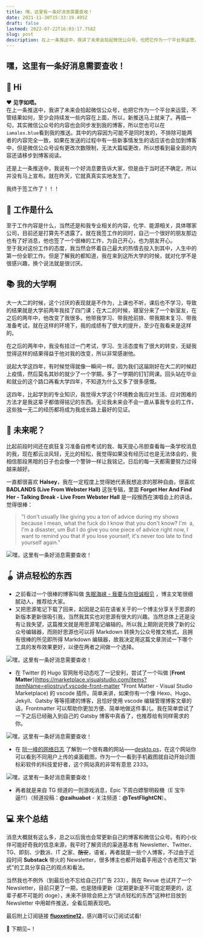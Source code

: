 ```yaml
---
title: 嘿，这里有一条好消息需要查收！
date: 2021-11-30T15:33:19.495Z
draft: false
lastmod: 2022-07-22T16:03:17.758Z
slug: post
description: 在上一条推送中，我讲了未来会拾起微信公众号，也把它作为一个平台来运营，不管结果如何，至少会持续发一些内容在上面，所以，新推送马上就来了。
---
```



## 嘿，这里有一条好消息需要查收！

  
🍋 Hi
--------


**❤️ 见字如唔。**  
在上一条推送中，我讲了未来会拾起微信公众号，也把它作为一个平台来运营，不管结果如何，至少会持续发一些内容在上面，所以，新推送马上就来了。再插一句，其实微信公众号的内容也会同步发到我的博客，所以您也可以在 `iamalex.blue`看到我的推送。其中的内容因为可能不是同时发的，不排除可能两者的内容完全一致，如果在发送的过程中有一些新事情发生的话应该也会加到博客中，但是微信公众号设有更改次数限制，无法大篇幅更改，所以想看到最全面的内容还请移步到博客阅读。

还是上一条推送中，我说有一个好消息要告诉大家，但是由于当时还不确定，所以并没有马上宣布。就在昨天，它就真真实实地发生了。

我终于签工作了！！！

🚧 工作是什么
--------


至于工作内容是什么，当然还是和我专业相关的内容，化学、能源相关，具体哪家公司，目前还是打算先不透露了。就在我签工作的同时，自己一个很好的朋友那边也有了好消息，他也签了一个很棒的工作，为自己开心，也为朋友开心。  
至于我对这份工作的态度，我当然会怀着自己最大的热情去投入到其中，人生中的第一份全职工作。但是了解我的都知道，我在来到这所大学的时候，就对化学不是很感兴趣，换个说法就是很讨厌。

  
📚 我的大学啊
-----------


大一大二的时候，这个讨厌的表现就是不作为，上课也不听，课后也不学习，导致的结果就是大学前两年我挂了四门课；在大二的时候，寝室分来了一个新室友，在之后的两年中，他改变了我很多。他带我学习、带我抢前排、带我期末复习、带我准备考试，就在这样的环境下，我的成绩有了很大的提升，至少在我看来是这样的。

在之后的两年中，我没有挂过一门考试，学习、生活态度有了很大的转变，无疑我觉得这样的结果得益于他对我的改变，所以非常感谢他。

说起大学这四年，有时候觉得就像一瞬间一样。因为我们这届刚好在大二的时候赶上疫情，然后莫名其妙的就少了一个学期，多了一学期的钉钉网课。回头站在毕业和就业的这个路口再看大学四年，不知道为什么又多了很多感慨。

这四年，比起学到的专业知识，我觉得大学这个环境教会我应对生活、应对困难的方法才是我这辈子都值得铭记的东西。无论我未来会不会一直从事我专业的工作，这些独一无二的经历都将成为我成长路上最好的见证。  

🌈 未来呢？
-------


比起前段时间还在疯狂复习准备自修考试的我、每天提心吊胆查看每一条学校消息的我，现在都云淡风轻，无比的轻松，我觉得如果没有经历过也是无法体会的，我相信那段黑暗的日子也会像一个警钟一样让我铭记，日后的每一天都需要努力过得越来越好。

一直都很喜欢 **Halsey**，我在一定程度上觉得她代表我想追求的那种自由，很喜欢 **BADLANDS (Live From Webster Hall)** 这张专辑，里面 **Forget Her And Find Her - Talking Break - Live From Webster Hall** 是一段猴西在演唱会上的讲话，觉得很棒：

> "I don't usually like giving you a ton of advice during my shows because I mean, what the fuck do I know that you don't know? I'm  a, I'm a disaster, um But I do give you one piece of advice right now, I want to remind you that if you lose yourself, it's never too late to find yourself again."

![嘿，这里有一条好消息需要查收！](https://cdn.hashnode.com/res/hashnode/image/upload/v1650872201687/SrC-82H9E.png)

🪀 讲点轻松的东西
----------


*   之前看过一个很棒的博客叫做 [失眠海峡 - 我要与你坦诚相见](https://blog.imalan.cn/) ，博主文笔很细腻动人，推荐给大家。
*   又把思源笔记下载了回来，起因是之前在语雀关于的一个博主分享关于思源的新版本更新很吸引我，当然我其实也对思源有很大的兴趣。当然总体上还是没有让我失望，这篇推文就是用思源笔记编辑的。所以我上期刚说完换了新的公众号编辑器，而刚好思源也可以将 Markdown 转换为公众号推文格式，且拥有很棒的所见即所得 Markdown 编辑器，故我决定用这篇文章测试一下哪个工具的发布效果更好，以便在两者之间做一个选择。

![嘿，这里有一条好消息需要查收！](https://cdn.hashnode.com/res/hashnode/image/upload/v1650872204688/VAYN5sqm1.png)

*   在 Twitter 的 Hugo 官网账号动态吃了一记安利，尝试了一个叫做 [**Front Matter**](https://marketplace.visualstudio.com/items?itemName=eliostruyf.vscode-front-matter "Front Matter - Visual Studio Marketplace) 的 vscode 插件。简单来讲，如果你有一个像 Hexo、Hugo、Jekyll、Gatsby 等等搭建的博客，且恰好使用 vscode 编辑管理博客文章的话，Frontmatter 可以帮助你更加方便、简单地做这件事儿。我在简单尝试了一下之后已经融入到自己的 Gatsby 博客中真香了，也推荐给有同样需求的你。

![嘿，这里有一条好消息需要查收！](https://cdn.hashnode.com/res/hashnode/image/upload/v1650872207825/93kVRVemR.png)

*   在 [阮一峰的网络日志](https://www.ruanyifeng.com/blog/weekly/ ) 了解到一个很有趣的网站——[deskto.ps](https://deskto.ps/ )，在这个网站你可以看到不同用户上传的桌面截图，作为一个一看到手机截图就自动开始识图标彩软件的科技爱好者，这个网站真的非常有意思 2333。  

![嘿，这里有一条好消息需要查收！](https://cdn.hashnode.com/res/hashnode/image/upload/v1650872211244/2aw2EnqYN.png)

*   再者就是来自 TG 频道的一则游戏消息，Epic 下周白嫖黎明殺機（E 宝牛逼!!!）（频道投稿：**@zaihuabot** \- 关注频道：**@TestFlightCN**）。  
    

💻 来个总结
-------


消息大概就有这么多，总之以后我也会常更新自己的博客和微信公众号。有的小伙伴可能好奇我的信息来源，我平时了解资讯的渠道基本有 Newsletter、Twitter、TG、即刻、少数派、IT 之家、~~酷安~~，语雀，再者就是一些个人博客，不过由于近段时间 **Substack** 带火的 Newsletter，很多博主也都开始着手用这个古老而又“新式”的工具分享自己的观点和看法。

当然我也不例外（到最后也不忘给自己打广告 233），我在 Revue 也试开了一个 Newsletter，目前只更了一期，也是随缘更新（定期更新是不可能定期更的，这辈子都不可能的 doge），未来不排除会把上方“讲点轻松的东西”这种栏目放到 Newsletter 中用邮件推送，全看后期表现吧。

最后附上订阅链接 **[fluoxetine12](https://newsletter.iamalex.blue/)**，感兴趣可以订阅试试看!

👋 下期见~！